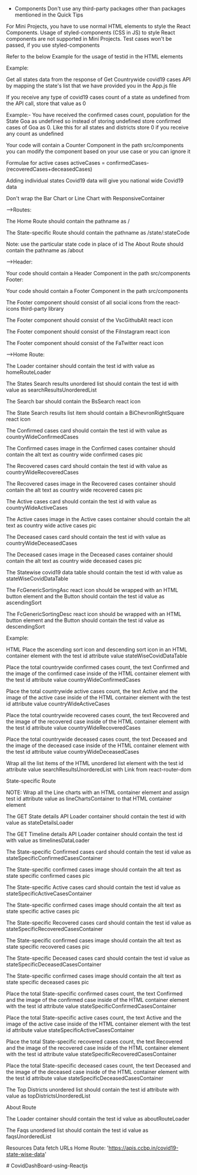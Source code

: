 * Components
Don't use any third-party packages other than packages mentioned in the Quick Tips

For Mini Projects, you have to use normal HTML elements to style the React Components. Usage of styled-components (CSS in JS) to style React components are not supported in Mini Projects. Test cases won't be passed, if you use styled-components

Refer to the below Example for the usage of testid in the HTML elements

Example: <div testid="countryWideConfirmedCases" className="country-wide-confirmed-cases"/>
Get all states data from the response of Get Countrywide covid19 cases API by mapping the state's list that we have provided you in the App.js file

If you receive any type of covid19 cases count of a state as undefined from the API call, store that value as 0

Example:- You have received the confirmed cases count, population for the State Goa as undefined so instead of storing undefined store confirmed cases of Goa as 0. Like this for all states and districts store 0 if you receive any count as undefined

Your code will contain a Counter Component in the path src/components you can modify the component based on your use case or you can ignore it

Formulae for active cases activeCases = confirmedCases-(recoveredCases+deceasedCases)

Adding individual states Covid19 data will give you national wide Covid19 data

Don't wrap the Bar Chart or Line Chart with ResponsiveContainer

-->Routes:

The Home Route should contain the pathname as /

The State-specific Route should contain the pathname as /state/:stateCode

Note: use the particular state code in place of id
The About Route should contain the pathname as /about

-->Header:

Your code should contain a Header Component in the path src/components
Footer:

Your code should contain a Footer Component in the path src/components

The Footer component should consist of all social icons from the react-icons third-party library

The Footer component should consist of the VscGithubAlt react icon

The Footer component should consist of the FiInstagram react icon

The Footer component should consist of the FaTwitter react icon

-->Home Route:

The Loader container should contain the test id with value as homeRouteLoader

The States Search results unordered list should contain the test id with value as searchResultsUnorderedList

The Search bar should contain the BsSearch react icon

The State Search results list item should contain a BiChevronRightSquare react icon

The Confirmed cases card should contain the test id with value as countryWideConfirmedCases

The Confirmed cases image in the Confirmed cases container should contain the alt text as country wide confirmed cases pic

The Recovered cases card should contain the test id with value as countryWideRecoveredCases

The Recovered cases image in the Recovered cases container should contain the alt text as country wide recovered cases pic

The Active cases card should contain the test id with value as countryWideActiveCases

The Active cases image in the Active cases container should contain the alt text as country wide active cases pic

The Deceased cases card should contain the test id with value as countryWideDeceasedCases

The Deceased cases image in the Deceased cases container should contain the alt text as country wide deceased cases pic

The Statewise covid19 data table should contain the test id with value as stateWiseCovidDataTable

The FcGenericSortingAsc react icon should be wrapped with an HTML button element and the Button should contain the test id value as ascendingSort

The FcGenericSortingDesc react icon should be wrapped with an HTML button element and the Button should contain the test id value as descendingSort

Example:

HTML
Place the ascending sort icon and descending sort icon in an HTML container element with the test id attribute value stateWiseCovidDataTable

Place the total countrywide confirmed cases count, the text Confirmed and the image of the confirmed case inside of the HTML container element with the test id attribute value countryWideConfirmedCases

Place the total countrywide active cases count, the text Active and the image of the active case inside of the HTML container element with the test id attribute value countryWideActiveCases

Place the total countrywide recovered cases count, the text Recovered and the image of the recovered case inside of the HTML container element with the test id attribute value countryWideRecoveredCases

Place the total countrywide deceased cases count, the text Deceased and the image of the deceased case inside of the HTML container element with the test id attribute value countryWideDeceasedCases

Wrap all the list items of the HTML unordered list element with the test id attribute value searchResultsUnorderedList with Link from react-router-dom

State-specific Route

NOTE: Wrap all the Line charts with an HTML container element and assign test id attribute value as lineChartsContainer to that HTML container element

The GET State details API Loader container should contain the test id with value as stateDetailsLoader

The GET Timeline details API Loader container should contain the test id with value as timelinesDataLoader

The State-specific Confirmed cases card should contain the test id value as stateSpecificConfirmedCasesContainer

The State-specific confirmed cases image should contain the alt text as state specific confirmed cases pic

The State-specific Active cases card should contain the test id value as stateSpecificActiveCasesContainer

The State-specific confirmed cases image should contain the alt text as state specific active cases pic

The State-specific Recovered cases card should contain the test id value as stateSpecificRecoveredCasesContainer

The State-specific confirmed cases image should contain the alt text as state specific recovered cases pic

The State-specific Deceased cases card should contain the test id value as stateSpecificDeceasedCasesContainer

The State-specific confirmed cases image should contain the alt text as state specific deceased cases pic

Place the total State-specific confirmed cases count, the text Confirmed and the image of the confirmed case inside of the HTML container element with the test id attribute value stateSpecificConfirmedCasesContainer

Place the total State-specific active cases count, the text Active and the image of the active case inside of the HTML container element with the test id attribute value stateSpecificActiveCasesContainer

Place the total State-specific recovered cases count, the text Recovered and the image of the recovered case inside of the HTML container element with the test id attribute value stateSpecificRecoveredCasesContainer

Place the total State-specific deceased cases count, the text Deceased and the image of the deceased case inside of the HTML container element with the test id attribute value stateSpecificDeceasedCasesContainer

The Top Districts unordered list should contain the test id attribute with value as topDistrictsUnorderedList

About Route

The Loader container should contain the test id value as aboutRouteLoader

The Faqs unordered list should contain the test id value as faqsUnorderedList


Resources
Data fetch URLs
Home Route:
'https://apis.ccbp.in/covid19-state-wise-data'

#   C o v i d D a s h B o a r d - u s i n g - R e a c t j s  
 